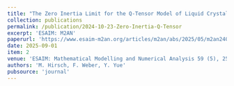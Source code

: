 ```yaml
---
title: "The Zero Inertia Limit for the Q-Tensor Model of Liquid Crystals: Analysis and Numerics"
collection: publications
permalink: /publication/2024-10-23-Zero-Inertia-Q-Tensor
excerpt: 'ESAIM: M2AN'
paperurl: 'https://www.esaim-m2an.org/articles/m2an/abs/2025/05/m2an240258/m2an240258.html'
date: 2025-09-01
item: 2
venue: 'ESAIM: Mathematical Modelling and Numerical Analysis 59 (5), 2515-2556'
authors: 'M. Hirsch, F. Weber, Y. Yue'
pubsource: 'journal'
---
```

